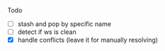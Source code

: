 Todo
- [ ] stash and pop by specific name
- [ ] detect if ws is clean
- [x] handle conflicts (leave it for manually resolving)
